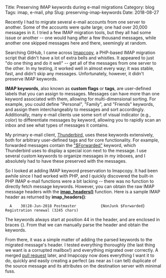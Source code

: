 Title: Preserving IMAP keywords during e-mail migrations
Category: blog
Tags: imap, e-mail, php
Slug: preserving-imap-keywords
Date: 2018-08-27

Recently I had to migrate several e-mail accounts from one server to another. Some of the accounts were quite large; one had over 20,000 messages in it. I tried a few IMAP migration tools, but they all had some issue or another -- one would hang after a few thousand messages, while another one skipped messages here and there, seemingly at random.

Searching GitHub, I came across [Imapcopy](https://github.com/wrzlbrmft/imapcopy), a PHP-based IMAP migration script that didn't have a lot of extra bells and whistles. It appeared to just "do one thing and do it well" -- get all of the messages from one server to the other. In my testing, it worked well in almost every way; it was stable, fast, and didn't skip any messages. Unfortunately, however, it didn't preserve IMAP keywords.

**IMAP keywords**, also known as **custom flags** or **tags**, are user-defined labels that you can assign to messages. Messages can have more than one keyword associated with them, allowing for multi-dimensional sorting. For example, you could define "Personal", "Family", and "Friends" keywords, and assign them interchangeably to messages and sort accordingly. Additionally, many e-mail clients use some sort of visual indicator (e.g., color) to differentiate messages by keyword, allowing you to rapidly scan an inbox and see what types of messages it contains.

My primary e-mail client, [Thunderbird](https://www.thunderbird.net), uses these keywords extensively, both for arbitrary user-defined tags and for core functionality. For example, forwarded messages contain the ["$Forwarded"](https://tools.ietf.org/html/rfc5788#section-3.4.2) keyword, which Thunderbird uses to display a special icon next to the message. I use several custom keywords to organize messages in my inboxes, and I absolutely had to have these preserved with the messages.

So I looked at adding IMAP keyword preservation to Imapcopy. It had been awhile since I had worked with PHP, and I quickly discovered the built-in PHP IMAP e-mail functions were a bit lacking -- there was no function to directly fetch message keywords. However, you can obtain the raw IMAP message headers with the [**imap_headers()**](https://secure.php.net/manual/en/function.imap-headers.php) function. Here is a sample IMAP header as returned by **imap_headers()**: 

```text
  A    30)28-Jun-2018 Postmaster           {NonJunk $Forwarded} Registration renewal (3245 chars)
```

The keywords always start at position 44 in the header, and are enclosed in braces {}. From that we can manually parse the header and obtain the keywords.

From there, it was a simple matter of adding the parsed keywords to the migrated message's header. I tested everything thoroughly (the last thing we want is a corrupted mailbox!) and everything migrated over correctly. A merged [pull request](https://github.com/wrzlbrmft/imapcopy/pull/7) later, and Imapcopy now does everything I want it to do, quickly and easily creating a perfect (as near as I can tell) duplicate of the source message and its attributes on the destination server with minimal fuss.

